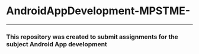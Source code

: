 # AndroidAppDevelopment-MPSTME-
---
### This repository was created to submit assignments for the subject Android App development
